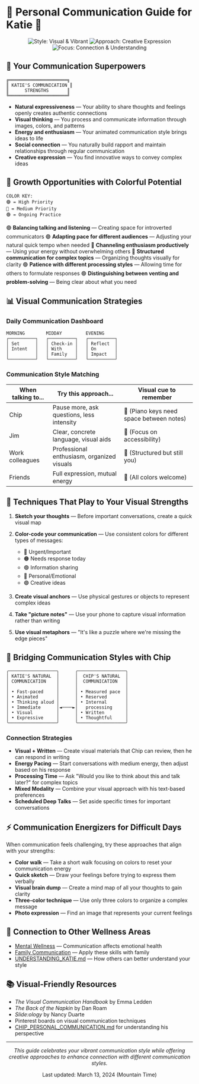 # 🎨 Personal Communication Guide for Katie 🎨

<div align="center">
  <img src="https://img.shields.io/badge/Style-Visual_&_Vibrant-ff69b4" alt="Style: Visual & Vibrant">
  <img src="https://img.shields.io/badge/Approach-Creative_Expression-brightgreen" alt="Approach: Creative Expression">
  <img src="https://img.shields.io/badge/Focus-Connection_&_Understanding-blue" alt="Focus: Connection & Understanding">
</div>

## 🌟 Your Communication Superpowers

```
╔══════════════════════╗
║ KATIE'S COMMUNICATION ║
║      STRENGTHS       ║
╚══════════════════════╝
```

* **Natural expressiveness** — Your ability to share thoughts and feelings openly creates authentic connections
* **Visual thinking** — You process and communicate information through images, colors, and patterns
* **Energy and enthusiasm** — Your animated communication style brings ideas to life
* **Social connection** — You naturally build rapport and maintain relationships through regular communication
* **Creative expression** — You find innovative ways to convey complex ideas

## 🎯 Growth Opportunities with Colorful Potential

```
COLOR KEY:
🟣 = High Priority
🔵 = Medium Priority
🟢 = Ongoing Practice
```

🟣 **Balancing talking and listening** — Creating space for introverted communicators
🟣 **Adapting pace for different audiences** — Adjusting your natural quick tempo when needed
🔵 **Channeling enthusiasm productively** — Using your energy without overwhelming others
🔵 **Structured communication for complex topics** — Organizing thoughts visually for clarity
🟢 **Patience with different processing styles** — Allowing time for others to formulate responses
🟢 **Distinguishing between venting and problem-solving** — Being clear about what you need

## 📊 Visual Communication Strategies

### Daily Communication Dashboard

```
MORNING        MIDDAY         EVENING
┌──────────┐   ┌──────────┐   ┌──────────┐
│ Set      │   │ Check-in │   │ Reflect  │
│ Intent   │   │ With     │   │ On       │
│          │   │ Family   │   │ Impact   │
└──────────┘   └──────────┘   └──────────┘
```

### Communication Style Matching

| When talking to... | Try this approach... | Visual cue to remember |
|---|---|---|
| Chip | Pause more, ask questions, less intensity | 🎹 (Piano keys need space between notes) |
| Jim | Clear, concrete language, visual aids | 🦽 (Focus on accessibility) |
| Work colleagues | Professional enthusiasm, organized visuals | 👔 (Structured but still you) |
| Friends | Full expression, mutual energy | 🌈 (All colors welcome) |

## 🎨 Techniques That Play to Your Visual Strengths

1. **Sketch your thoughts** — Before important conversations, create a quick visual map
2. **Color-code your communication** — Use consistent colors for different types of messages:
   * 🔴 Urgent/Important
   * 🟠 Needs response today
   * 🟢 Information sharing
   * 🔵 Personal/Emotional
   * 🟣 Creative ideas

3. **Create visual anchors** — Use physical gestures or objects to represent complex ideas
4. **Take "picture notes"** — Use your phone to capture visual information rather than writing
5. **Use visual metaphors** — "It's like a puzzle where we're missing the edge pieces"

## 🌉 Bridging Communication Styles with Chip

```
╭──────────────────╮      ╭──────────────────╮
│ KATIE'S NATURAL  │      │  CHIP'S NATURAL  │
│ COMMUNICATION    │      │  COMMUNICATION   │
│                  │      │                  │
│ • Fast-paced     │      │ • Measured pace  │
│ • Animated       │      │ • Reserved       │
│ • Thinking aloud │      │ • Internal       │
│ • Immediate      │◄────►│   processing     │
│ • Visual         │      │ • Written        │
│ • Expressive     │      │ • Thoughtful     │
╰──────────────────╯      ╰──────────────────╯
```

### Connection Strategies
* **Visual + Written** — Create visual materials that Chip can review, then he can respond in writing
* **Energy Pacing** — Start conversations with medium energy, then adjust based on his response
* **Processing Time** — Ask "Would you like to think about this and talk later?" for complex topics
* **Mixed Modality** — Combine your visual approach with his text-based preferences
* **Scheduled Deep Talks** — Set aside specific times for important conversations

## ⚡ Communication Energizers for Difficult Days

When communication feels challenging, try these approaches that align with your strengths:

* **Color walk** — Take a short walk focusing on colors to reset your communication energy
* **Quick sketch** — Draw your feelings before trying to express them verbally
* **Visual brain dump** — Create a mind map of all your thoughts to gain clarity
* **Three-color technique** — Use only three colors to organize a complex message
* **Photo expression** — Find an image that represents your current feelings

## 🔄 Connection to Other Wellness Areas
* [Mental Wellness](KATIE_MENTAL_WELLNESS.md) — Communication affects emotional health
* [Family Communication](KATIE_FAMILY_COMMUNICATION.md) — Apply these skills with family
* [UNDERSTANDING_KATIE.md](UNDERSTANDING_KATIE.md) — How others can better understand your style

## 📚 Visual-Friendly Resources
* *The Visual Communication Handbook* by Emma Ledden
* *The Back of the Napkin* by Dan Roam
* *Slide:ology* by Nancy Duarte
* Pinterest boards on visual communication techniques
* [CHIP_PERSONAL_COMMUNICATION.md](CHIP_PERSONAL_COMMUNICATION.md) for understanding his perspective

---

<div align="center">
  <p><i>This guide celebrates your vibrant communication style while offering creative approaches to enhance connection with different communication styles.</i></p>
  <p>Last updated: March 13, 2024 (Mountain Time)</p>
</div> 